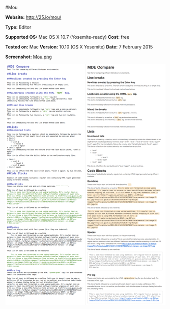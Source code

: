 #Mou

**Website:** http://25.io/mou/

**Type:** Editor

**Supported OS:** Mac OS X 10.7 (Yosemite-ready)
**Cost:** free

**Tested on:** Mac
**Version:** 10.10 (OS X Yosemite)
**Date:** 7 February 2015

**Screenshot:** [Mou.png](/images/Mou.png)

![Mou.png](../images/Mou.png)